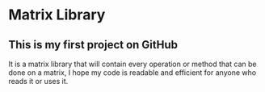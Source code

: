 # Matrix Library

## This is my first project on GitHub

It is a matrix library that will contain every operation or method that can be done on a matrix, I hope my code is readable and efficient for anyone who reads it or uses it.
